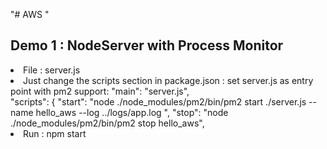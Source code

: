 "# AWS "

## Demo 1 : NodeServer with Process Monitor <br/>
<li>File : server.js <br/>
<li>Just change the scripts section in package.json : set server.js as entry point with pm2 support: "main": "server.js",<br/>
  "scripts": {
    "start": "node ./node_modules/pm2/bin/pm2 start ./server.js --name hello_aws --log ../logs/app.log ",
    "stop": "node ./node_modules/pm2/bin/pm2 stop hello_aws",
<li>Run : npm start<br/>
